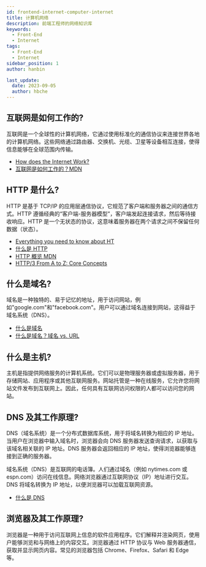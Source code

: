 ```yaml
---
id: frontend-internet-computer-internet
title: 计算机网络
description: 前端工程师的网络知识库
keywords:
  - Front-End
  - Internet
tags:
  - Front-End
  - Internet
sidebar_position: 1
author: hanbin

last_update:
  date: 2023-09-05
  author: hbche
---
```


## 互联网是如何工作的?

互联网是一个全球性的计算机网络，它通过使用标准化的通信协议来连接世界各地的计算机网络。这些网络通过路由器、交换机、光缆、卫星等设备相互连接，使得信息能够在全球范围内传输。

- [How does the Internet Work?](https://cs.fyi/guide/how-does-internet-work)
- [互联网是如何工作的？MDN](https://developer.mozilla.org/zh-CN/docs/Learn/Common_questions/Web_mechanics/How_does_the_Internet_work)

## HTTP 是什么?

HTTP 是基于 TCP/IP 的应用层通信协议，它规范了客户端和服务器之间的通信方式。HTTP 遵循经典的“客户端-服务器模型”，客户端发起连接请求，然后等待接收响应。HTTP 是一个无状态的协议，这意味着服务器在两个请求之间不保留任何数据（状态）。

- [Everything you need to know about HT](https://cs.fyi/guide/http-in-depth)
- [什么是 HTTP](https://www.cloudflare.com/zh-cn/learning/ddos/glossary/hypertext-transfer-protocol-http/)
- [HTTP 概览 MDN](https://developer.mozilla.org/zh-CN/docs/Web/HTTP/Overview)
- [HTTP/3 From A to Z: Core Concepts](https://www.smashingmagazine.com/2021/08/http3-core-concepts-part1/)

## 什么是域名?

域名是一种独特的、易于记忆的地址，用于访问网站，例如"google.com"和"facebook.com"。用户可以通过域名连接到网站，这得益于域名系统（DNS）。

- [什么是域名](https://developer.mozilla.org/zh-CN/docs/Learn/Common_questions/Web_mechanics/What_is_a_domain_name)
- [什么是域名？域名 vs. URL](https://www.cloudflare.com/zh-cn/learning/dns/glossary/what-is-a-domain-name/)

## 什么是主机?

主机是指提供网络服务的计算机系统。它们可以是物理服务器或虚拟服务器，用于存储网站、应用程序或其他互联网服务。网站托管是一种在线服务，它允许您将网站文件发布到互联网上。因此，任何具有互联网访问权限的人都可以访问您的网站。

## DNS 及其工作原理?

DNS（域名系统）是一个分布式数据库系统，用于将域名转换为相应的 IP 地址。当用户在浏览器中输入域名时，浏览器会向 DNS 服务器发送查询请求，以获取与该域名相关联的 IP 地址。DNS 服务器会返回相应的 IP 地址，使得浏览器能够连接到正确的服务器。

域名系统（DNS）是互联网的电话簿。人们通过域名（例如 nytimes.com 或 espn.com）访问在线信息。网络浏览器通过互联网协议（IP）地址进行交互。DNS 将域名转换为 IP 地址，以便浏览器可以加载互联网资源。

- [什么是 DNS](https://www.cloudflare.com/zh-cn/learning/dns/what-is-dns/)

## 浏览器及其工作原理?

浏览器是一种用于访问互联网上信息的软件应用程序。它们解释并渲染网页，使用户能够浏览和与网络上的内容交互。浏览器通过 HTTP 协议与 Web 服务器通信，获取并显示网页内容。常见的浏览器包括 Chrome、Firefox、Safari 和 Edge 等。
